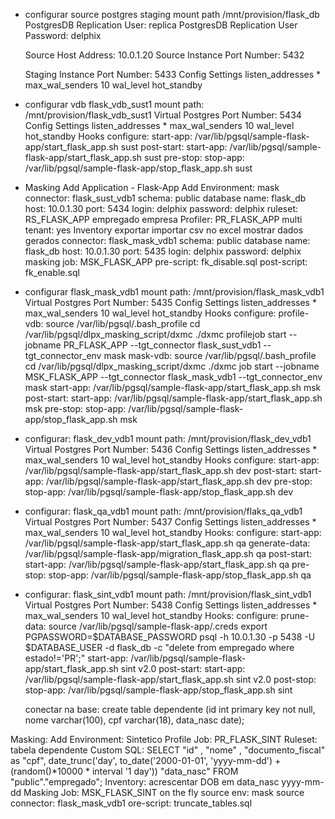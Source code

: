 
- configurar source postgres
    staging mount path /mnt/provision/flask_db
    PostgresDB Replication User: replica
    PostgresDB Replication User Password: delphix

    Source Host Address: 10.0.1.20
    Source Instance Port Number: 5432

    Staging Instance Port Number: 5433
    Config Settings
        listen_addresses *
        max_wal_senders 10
        wal_level hot_standby

- configurar vdb flask_vdb_sust1
    mount path: /mnt/provision/flask_vdb_sust1
    Virtual Postgres Port Number: 5434
    Config Settings
        listen_addresses *
        max_wal_senders 10
        wal_level hot_standby
    Hooks
        configure: 
            start-app:
                /var/lib/pgsql/sample-flask-app/start_flask_app.sh sust
        post-start: 
            start-app:
                /var/lib/pgsql/sample-flask-app/start_flask_app.sh sust
        pre-stop: 
            stop-app:
                /var/lib/pgsql/sample-flask-app/stop_flask_app.sh sust

- Masking
    Add Application - Flask-App
    Add Environment: mask
        connector: flask_sust_vdb1
            schema: public
            database name: flask_db
            host: 10.0.1.30
            port: 5434
            login: delphix
            password: delphix
        ruleset: RS_FLASK_APP
            empregado
            empresa
        Profiler: PR_FLASK_APP
            multi tenant: yes
        Inventory
            exportar
            importar csv no excel
            mostrar dados gerados
        connector: flask_mask_vdb1
            schema: public
            database name: flask_db
            host: 10.0.1.30
            port: 5435
            login: delphix
            password: delphix
        masking job: MSK_FLASK_APP
            pre-script: fk_disable.sql
            post-script: fk_enable.sql

- configurar flask_mask_vdb1
    mount path: /mnt/provision/flask_mask_vdb1
    Virtual Postgres Port Number: 5435
    Config Settings
        listen_addresses *
        max_wal_senders 10
        wal_level hot_standby
    Hooks
        configure: 
            profile-vdb:
                source /var/lib/pgsql/.bash_profile
                cd /var/lib/pgsql/dlpx_masking_script/dxmc
                ./dxmc profilejob start --jobname PR_FLASK_APP --tgt_connector flask_sust_vdb1 --tgt_connector_env mask
            mask-vdb:
                source /var/lib/pgsql/.bash_profile
                cd /var/lib/pgsql/dlpx_masking_script/dxmc
                ./dxmc job start --jobname MSK_FLASK_APP --tgt_connector flask_mask_vdb1 --tgt_connector_env mask
            start-app:
                /var/lib/pgsql/sample-flask-app/start_flask_app.sh msk
        post-start: 
            start-app:
                /var/lib/pgsql/sample-flask-app/start_flask_app.sh msk
        pre-stop: 
            stop-app:
                /var/lib/pgsql/sample-flask-app/stop_flask_app.sh msk
        
- configurar: flask_dev_vdb1
    mount path: /mnt/provision/flask_dev_vdb1
    Virtual Postgres Port Number: 5436
    Config Settings
        listen_addresses *
        max_wal_senders 10
        wal_level hot_standby
    Hooks
        configure: 
            start-app:
                /var/lib/pgsql/sample-flask-app/start_flask_app.sh dev
        post-start: 
            start-app:
                /var/lib/pgsql/sample-flask-app/start_flask_app.sh dev
        pre-stop: 
            stop-app:
                /var/lib/pgsql/sample-flask-app/stop_flask_app.sh dev

- configurar: flask_qa_vdb1
    mount path: /mnt/provision/flaks_qa_vdb1
    Virtual Postgres Port Number: 5437
    Config Settings
        listen_addresses *
        max_wal_senders 10
        wal_level hot_standby
    Hooks:
        configure: 
            start-app:
                /var/lib/pgsql/sample-flask-app/start_flask_app.sh qa
            generate-data:
                /var/lib/pgsql/sample-flask-app/migration_flask_app.sh qa
        post-start: 
            start-app:
                /var/lib/pgsql/sample-flask-app/start_flask_app.sh qa
        pre-stop: 
            stop-app:
                /var/lib/pgsql/sample-flask-app/stop_flask_app.sh qa

- configurar: flask_sint_vdb1
    mount path: /mnt/provision/flask_sint_vdb1
    Virtual Postgres Port Number: 5438
    Config Settings
        listen_addresses *
        max_wal_senders 10
        wal_level hot_standby
    Hooks:
        configure:
            prune-data:
                source /var/lib/pgsql/sample-flask-app/.creds 
                export PGPASSWORD=$DATABASE_PASSWORD
                psql -h 10.0.1.30 -p 5438 -U $DATABASE_USER  -d flask_db -c "delete from empregado where estado!='PR';"
            start-app:
                /var/lib/pgsql/sample-flask-app/start_flask_app.sh sint v2.0
        post-start:
            start-app:
                /var/lib/pgsql/sample-flask-app/start_flask_app.sh sint v2.0
        post-stop:
            stop-app:
                /var/lib/pgsql/sample-flask-app/stop_flask_app.sh sint

    conectar na base:
    create table dependente (id int primary key not null, nome varchar(100), cpf varchar(18), data_nasc date);


Masking: 
    Add Environment: Sintetico
    Profile Job: PR_FLASK_SINT
    Ruleset: 
    tabela dependente
        Custom SQL:
            SELECT "id" , "nome" , "documento_fiscal" as "cpf", date_trunc('day', to_date('2000-01-01', 'yyyy-mm-dd') + (random()*10000 * interval '1 day'))  "data_nasc" FROM "public"."empregado";
    Inventory:
        acrescentar DOB em data_nasc 
            yyyy-mm-dd
    Masking Job: MSK_FLASK_SINT
        on the fly
        source env: mask
        source connector: flask_mask_vdb1
        ore-script: truncate_tables.sql